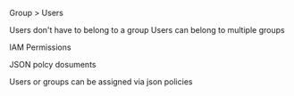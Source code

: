 
Group > Users

Users don't have to belong to a group
Users can belong to multiple groups

IAM Permissions

JSON polcy dosuments

Users or groups can be assigned via json policies